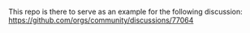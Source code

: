 This repo is there to serve as an example for the following discussion:
https://github.com/orgs/community/discussions/77064
